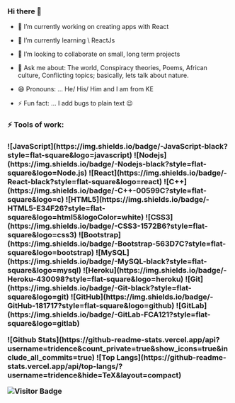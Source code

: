 ### Hi there 👋
- 🔭 I’m currently working on creating apps with React
- 🌱 I’m currently learning \\ ReactJs
- 👯 I’m looking to collaborate on small, long term projects
- 💬 Ask me about: The world, Conspiracy theories, Poems, African culture, Conflicting topics; basically, lets talk about nature.

- 😄 Pronouns: ...  He/ His/ Him and I am from KE
- ⚡ Fun fact: ... I add bugs to plain text :wink:

<h3>⚡ Tools of work: <h3>
<p>
![JavaScript](https://img.shields.io/badge/-JavaScript-black?style=flat-square&logo=javascript)
![Nodejs](https://img.shields.io/badge/-Nodejs-black?style=flat-square&logo=Node.js)
![React](https://img.shields.io/badge/-React-black?style=flat-square&logo=react)
![C++](https://img.shields.io/badge/-C++-00599C?style=flat-square&logo=c)
![HTML5](https://img.shields.io/badge/-HTML5-E34F26?style=flat-square&logo=html5&logoColor=white)
![CSS3](https://img.shields.io/badge/-CSS3-1572B6?style=flat-square&logo=css3)
![Bootstrap](https://img.shields.io/badge/-Bootstrap-563D7C?style=flat-square&logo=bootstrap)
![MySQL](https://img.shields.io/badge/-MySQL-black?style=flat-square&logo=mysql)
![Heroku](https://img.shields.io/badge/-Heroku-430098?style=flat-square&logo=heroku)
![Git](https://img.shields.io/badge/-Git-black?style=flat-square&logo=git)
![GitHub](https://img.shields.io/badge/-GitHub-181717?style=flat-square&logo=github)
![GitLab](https://img.shields.io/badge/-GitLab-FCA121?style=flat-square&logo=gitlab)
</p>
![Github Stats](https://github-readme-stats.vercel.app/api?username=tridence&count_private=true&show_icons=true&include_all_commits=true)
![Top Langs](https://github-readme-stats.vercel.app/api/top-langs/?username=tridence&hide=TeX&layout=compact)

![Visitor Badge](https://visitor-badge.laobi.icu/badge?page_id=tridence.tridence)


